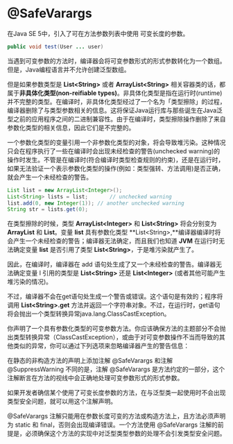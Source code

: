 # @SafeVarargs

在Java SE 5中，引入了可在方法参数列表中使用 可变长度的参数。

```java
public void test(User ... user)
```

当遇到可变参数的方法时，编译器会将可变参数形式的形式参数转化为一个数组。但是，Java编程语言并不允许创建泛型数组。

但是如果参数类型是 **List&lt;String&gt;** 或者 **ArrayList&lt;String&gt;** 相关容器类的话，都属于**非具体化类型\(non-reifiable types\)**。非具体化类型是指在运行时\(runtime\)并不完整的类型。在编译时，非具体化类型经过了一个名为「类型擦除」的过程，编译器删除了与类型参数相关的信息。这将保证Java运行库与那些诞生在Java泛型之前的应用程序之间的二进制兼容性。由于在编译时，类型擦除操作删除了来自参数化类型的相关信息，因此它们是不完整的。

一个参数化类型的变量引用一个非参数化类型的对象，将会导致堆污染。这种情况只会在程序执行了一些在编译时会出现未经检查的警告\(unchecked warning\)的操作时发生。不管是在编译时\(符合编译时类型检查规则的约束\)，还是在运行时，如果无法验证一个表示参数化类型的操作\(例如：类型强转、方法调用\)是否正确，就会产生一个未经检查的警告。

```java
List list = new ArrayList<Integer>();
List<String> lists = list;       // unchecked warning
list.add(0, new Integer(1)); // another unchecked warning
String str = lists.get(0);    
```

 在类型擦除的时候，类型  **ArrayList&lt;Integer&gt;** 和 **List&lt;String&gt;** 将会分别变为 **ArrayList** 和 **List**。变量 **list** 具有参数化类型 **List&lt;String&gt;,**编译器编译时将会产生一个未经检查的警告；编译器无法确定，而且我们也知道 **JVM** 在运行时无法确定变量 **list** 是否引用了类型 **List&lt;String&gt;**，于是堆污染就产生了。

因此，在编译时，编译器在 add 语句处生成了又一个未经检查的警告。编译器无法确定变量 l 引用的类型是 **List&lt;String&gt;** 还是  **List&lt;Integer&gt;** \(或者其他可能产生堆污染的情况\)。

 不过，编译器不会在get语句处生成一个警告或错误。这个语句是有效的；程序将调用  **List&lt;String&gt;.get** 方法并返回一个字符串对象。不过，在运行时，get语句将会抛出一个类型转换异常java.lang.ClassCastException。 

你声明了一个具有参数化类型的可变参数方法。你应该确保方法的主题部分不会抛出类型转换异常（ClassCastException），或由于对可变参数操作不当而导致的其他类似的异常，你可以通过下列选项来忽略编译器产生的警告信息：

在静态的非构造方法的声明上添加注解 @SafeVarargs 和注解 @SuppressWarning 不同的是，注解 @SafeVarargs 是方法约定的一部分，这个注解断言在方法的视线中会正确地处理可变参数形式的形式参数。

如果开发者确信某个使用了可变长度参数的方法，在与泛型类一起使用时不会出现类型安全问题，就可以用这个注解声明。

@SafeVarargs 注解只能用在参数长度可变的方法或构造方法上，且方法必须声明为 static 和 final，否则会出现编译错误。一个方法使用 @SafeVarargs 注解的前提是，必须确保这个方法的实现中对泛型类型参数的处理不会引发类型安全问题。

